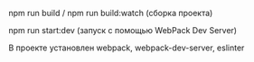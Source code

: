 npm run build / npm run build:watch (сборка проекта) 

npm run start:dev (запуск с помощью WebPack Dev Server)

В проекте установлен webpack, webpack-dev-server, eslinter